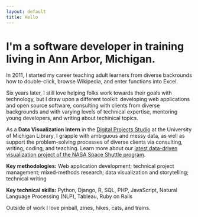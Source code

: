 ```yaml
---
layout: default
title: Hello
---
```



# I'm a software developer in training living in Ann Arbor, Michigan. 

In 2011, I started my career teaching adult learners from diverse backrounds how to double-click, browse Wikipedia, and  enter functions into Excel. 

Six years later, I still love helping folks work towards their goals with technology, but I draw upon a different toolkit: developing web applications and open source software, consulting with clients from diverse backgrounds and with varying levels of technical expertise, mentoring young developers, and writing about techinical topics.

As a **Data Visualization Intern** in the [Digital Projects Studio](http://clarkdatalabs.github.io) at the University of Michigan Library, I grapple with ambiguous and messy data, as well as support the problem-solving processes of diverse clients via consulting, writing, coding, and teaching. Learn more about our [latest data-driven visualization project of the NASA Space Shuttle program](https://clarklabs.lib.umich.edu/2017/11/08/using_processing_visualize_space_exploration/).

**Key methodologies:** Web application development; technical project management; mixed-methods research; data visualization and storytelling; technical writing

**Key technical skills:** Python, Django, R, SQL, PHP, JavaScript, Natural Language Processing (NLP), Tableau, Ruby on Rails

Outside of work I love pinball, zines, hikes, cats, and trains.